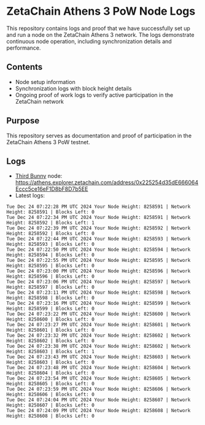 # ZetaChain Athens 3 PoW Node Logs
This repository contains logs and proof that we have successfully set up and run a node on the ZetaChain Athens 3 network. The logs demonstrate continuous node operation, including synchronization details and performance.

## Contents
- Node setup information
- Synchronization logs with block height details
- Ongoing proof of work logs to verify active participation in the ZetaChain network

## Purpose
This repository serves as documentation and proof of participation in the ZetaChain Athens 3 PoW testnet.

## Logs

- [Third Bunny](https://thirdbunny.xyz/) node: https://athens.explorer.zetachain.com/address/0x225254d35dE666064Eccc5ce16eF1D8bF8D7b5EE
- Latest logs:
```
Tue Dec 24 07:22:28 PM UTC 2024 Your Node Height: 8258591 | Network Height: 8258591 | Blocks Left: 0
Tue Dec 24 07:22:34 PM UTC 2024 Your Node Height: 8258591 | Network Height: 8258592 | Blocks Left: 1
Tue Dec 24 07:22:39 PM UTC 2024 Your Node Height: 8258592 | Network Height: 8258592 | Blocks Left: 0
Tue Dec 24 07:22:44 PM UTC 2024 Your Node Height: 8258593 | Network Height: 8258593 | Blocks Left: 0
Tue Dec 24 07:22:50 PM UTC 2024 Your Node Height: 8258594 | Network Height: 8258594 | Blocks Left: 0
Tue Dec 24 07:22:55 PM UTC 2024 Your Node Height: 8258595 | Network Height: 8258595 | Blocks Left: 0
Tue Dec 24 07:23:00 PM UTC 2024 Your Node Height: 8258596 | Network Height: 8258596 | Blocks Left: 0
Tue Dec 24 07:23:06 PM UTC 2024 Your Node Height: 8258597 | Network Height: 8258597 | Blocks Left: 0
Tue Dec 24 07:23:11 PM UTC 2024 Your Node Height: 8258598 | Network Height: 8258598 | Blocks Left: 0
Tue Dec 24 07:23:16 PM UTC 2024 Your Node Height: 8258599 | Network Height: 8258599 | Blocks Left: 0
Tue Dec 24 07:23:22 PM UTC 2024 Your Node Height: 8258600 | Network Height: 8258600 | Blocks Left: 0
Tue Dec 24 07:23:27 PM UTC 2024 Your Node Height: 8258601 | Network Height: 8258601 | Blocks Left: 0
Tue Dec 24 07:23:32 PM UTC 2024 Your Node Height: 8258602 | Network Height: 8258602 | Blocks Left: 0
Tue Dec 24 07:23:38 PM UTC 2024 Your Node Height: 8258602 | Network Height: 8258603 | Blocks Left: 1
Tue Dec 24 07:23:43 PM UTC 2024 Your Node Height: 8258603 | Network Height: 8258603 | Blocks Left: 0
Tue Dec 24 07:23:48 PM UTC 2024 Your Node Height: 8258604 | Network Height: 8258604 | Blocks Left: 0
Tue Dec 24 07:23:54 PM UTC 2024 Your Node Height: 8258605 | Network Height: 8258605 | Blocks Left: 0
Tue Dec 24 07:23:59 PM UTC 2024 Your Node Height: 8258606 | Network Height: 8258606 | Blocks Left: 0
Tue Dec 24 07:24:04 PM UTC 2024 Your Node Height: 8258607 | Network Height: 8258607 | Blocks Left: 0
Tue Dec 24 07:24:09 PM UTC 2024 Your Node Height: 8258608 | Network Height: 8258608 | Blocks Left: 0
```
